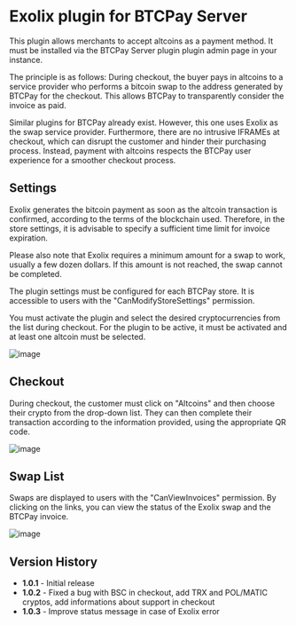 # Exolix plugin for BTCPay Server
This plugin allows merchants to accept altcoins as a payment method. It must be installed via the BTCPay Server plugin plugin admin page in your instance.

The principle is as follows: During checkout, the buyer pays in altcoins to a service provider who performs a bitcoin swap to the address generated by BTCPay for the checkout.
This allows BTCPay to transparently consider the invoice as paid.

Similar plugins for BTCPay already exist. However, this one uses Exolix as the swap service provider. Furthermore, there are no intrusive IFRAMEs at checkout, which can disrupt the customer and hinder their purchasing process. Instead, payment with altcoins respects the BTCPay user experience for a smoother checkout process.

## Settings
Exolix generates the bitcoin payment as soon as the altcoin transaction is confirmed, according to the terms of the blockchain used. Therefore, in the store settings, it is advisable to specify a sufficient time limit for invoice expiration.

Please also note that Exolix requires a minimum amount for a swap to work, usually a few dozen dollars.
If this amount is not reached, the swap cannot be completed.

The plugin settings must be configured for each BTCPay store. It is accessible to users with the "CanModifyStoreSettings" permission.

You must activate the plugin and select the desired cryptocurrencies from the list during checkout.
For the plugin to be active, it must be activated and at least one altcoin must be selected.

![image](https://github.com/user-attachments/assets/e4b67eff-83c0-405d-aca6-58138b337b21)

## Checkout
During checkout, the customer must click on "Altcoins" and then choose their crypto from the drop-down list. They can then complete their transaction according to the information provided, using the appropriate QR code.

![image](https://github.com/user-attachments/assets/cdb528cd-6706-4f3d-9372-558a1df1c028)

## Swap List

Swaps are displayed to users with the "CanViewInvoices" permission. By clicking on the links, you can view the status of the Exolix swap and the BTCPay invoice.

![image](https://github.com/user-attachments/assets/4605fdfa-f696-4851-9896-d949c271b35f)

## Version History
- **1.0.1** - Initial release
- **1.0.2** - Fixed a bug with BSC in checkout, add TRX and POL/MATIC cryptos, add informations about support in checkout
- **1.0.3** - Improve status message in case of Exolix error

